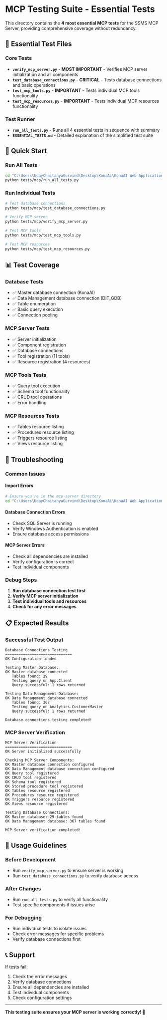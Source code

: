 # MCP Testing Suite - Essential Tests

This directory contains the **4 most essential MCP tests** for the SSMS MCP Server, providing comprehensive coverage without redundancy.

## 📁 Essential Test Files

### **Core Tests**
- **`verify_mcp_server.py`** - **MOST IMPORTANT** - Verifies MCP server initialization and all components
- **`test_database_connections.py`** - **CRITICAL** - Tests database connections and basic operations
- **`test_mcp_tools.py`** - **IMPORTANT** - Tests individual MCP tools functionality
- **`test_mcp_resources.py`** - **IMPORTANT** - Tests individual MCP resources functionality

### **Test Runner**
- **`run_all_tests.py`** - Runs all 4 essential tests in sequence with summary
- **`ESSENTIAL_TESTS.md`** - Detailed explanation of the simplified test suite

## 🚀 **Quick Start**

### **Run All Tests**
```bash
cd "C:\Users\UdayChaitanyaGurvind\Desktop\KonaAi\KonaAI Web Application\KonaAI-SSMS-MCP\mcp-server"
python tests/mcp/run_all_tests.py
```

### **Run Individual Tests**
```bash
# Test database connections
python tests/mcp/test_database_connections.py

# Verify MCP server
python tests/mcp/verify_mcp_server.py

# Test MCP tools
python tests/mcp/test_mcp_tools.py

# Test MCP resources
python tests/mcp/test_mcp_resources.py
```

## 📊 **Test Coverage**

### **Database Tests**
- ✅ Master database connection (KonaAI)
- ✅ Data Management database connection (DIT_GDB)
- ✅ Table enumeration
- ✅ Basic query execution
- ✅ Connection pooling

### **MCP Server Tests**
- ✅ Server initialization
- ✅ Component registration
- ✅ Database connections
- ✅ Tool registration (11 tools)
- ✅ Resource registration (4 resources)

### **MCP Tools Tests**
- ✅ Query tool execution
- ✅ Schema tool functionality
- ✅ CRUD tool operations
- ✅ Error handling

### **MCP Resources Tests**
- ✅ Tables resource listing
- ✅ Procedures resource listing
- ✅ Triggers resource listing
- ✅ Views resource listing

## 🔧 **Troubleshooting**

### **Common Issues**

#### **Import Errors**
```bash
# Ensure you're in the mcp-server directory
cd "C:\Users\UdayChaitanyaGurvind\Desktop\KonaAi\KonaAI Web Application\KonaAI-SSMS-MCP\mcp-server"
```

#### **Database Connection Errors**
- Check SQL Server is running
- Verify Windows Authentication is enabled
- Ensure database access permissions

#### **MCP Server Errors**
- Check all dependencies are installed
- Verify configuration is correct
- Test individual components

### **Debug Steps**

1. **Run database connection test first**
2. **Verify MCP server initialization**
3. **Test individual tools and resources**
4. **Check for any error messages**

## 📋 **Expected Results**

### **Successful Test Output**
```
Database Connections Testing
==============================
OK Configuration loaded

Testing Master Database:
OK Master database connected
   Tables found: 29
   Testing query on App.Client
   Query successful: 1 rows returned

Testing Data Management Database:
OK Data Management database connected
   Tables found: 367
   Testing query on Analytics.CustomerMaster
   Query successful: 1 rows returned

Database connections testing completed!
```

### **MCP Server Verification**
```
MCP Server Verification
==============================
OK Server initialized successfully

Checking MCP Server Components:
OK Master database connection configured
OK Data Management database connection configured
OK Query tool registered
OK CRUD tool registered
OK Schema tool registered
OK Stored procedure tool registered
OK Tables resource registered
OK Procedures resource registered
OK Triggers resource registered
OK Views resource registered

Testing Database Connections:
OK Master database: 29 tables found
OK Data Management database: 367 tables found

MCP Server verification completed!
```

## 🎯 **Usage Guidelines**

### **Before Development**
- Run `verify_mcp_server.py` to ensure server is working
- Run `test_database_connections.py` to verify database access

### **After Changes**
- Run `run_all_tests.py` to verify all functionality
- Test specific components if issues arise

### **For Debugging**
- Run individual tests to isolate issues
- Check error messages for specific problems
- Verify database connections first

## 📞 **Support**

If tests fail:
1. Check the error messages
2. Verify database connections
3. Ensure all dependencies are installed
4. Test individual components
5. Check configuration settings

---

**This testing suite ensures your MCP server is working correctly! 🚀**


